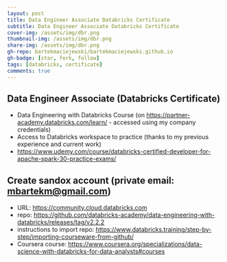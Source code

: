 ```yaml
---
layout: post
title: Data Engineer Associate Databricks Certificate
subtitle: Data Engineer Associate Databricks Certificate
cover-img: /assets/img/dbr.png
thumbnail-img: /assets/img/dbr.png
share-img: /assets/img/dbr.png
gh-repo: bartekmaciejewski/bartekmaciejewski.github.io
gh-badge: [star, fork, follow]
tags: [databricks, certificate]
comments: true
---
```


## Data Engineer Associate (Databricks Certificate)

- Data Engineering with Databricks Course (on https://partner-academy.databricks.com/learn/ - accessed using my company credentials)
- Access to Databricks workspace to practice (thanks to my previous experience and current work)
- https://www.udemy.com/course/databricks-certified-developer-for-apache-spark-30-practice-exams/

## Create sandox account (private email: mbartekm@gmail.com)

- URL: https://community.cloud.databricks.com
- repo: https://github.com/databricks-academy/data-engineering-with-databricks/releases/tag/v2.2.2
- instructions to import repo: https://www.databricks.training/step-by-step/importing-courseware-from-github/
- Coursera course: https://www.coursera.org/specializations/data-science-with-databricks-for-data-analysts#courses
